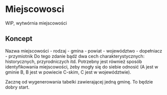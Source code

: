 # Miejscowosci
WIP, wytwórnia miejscowości

## Koncept
Nazwa miejscowości - rodzaj - gmina - powiat - województwo - dopełniacz - przymiotnik
Do tego zdanie bądź dwa cech charakterystycznych: historycznych, przyrodniczych itd.
Potrzebny jest również sposób identyfikowania miejscowości, żeby mogły się do siebie odnosić (A jest w gminie B, B jest w powiecie C-skim, C jest w województwie).

Zacznę od wygenerowania tabelki zawierającej jedną gminę. To będzie dobry start.
